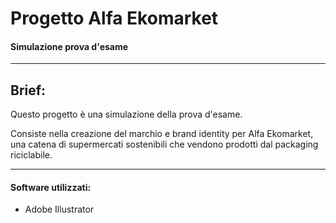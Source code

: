# Progetto Alfa Ekomarket
#### Simulazione prova d'esame
---
## Brief:

Questo progetto è una simulazione della prova d'esame. 

Consiste nella creazione del marchio e brand identity per Alfa Ekomarket, una catena di supermercati sostenibili che vendono prodotti dal packaging riciclabile.

---
#### Software utilizzati:

- Adobe Illustrator